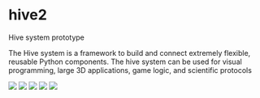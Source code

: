 # hive2
Hive system prototype

The Hive system is a framework to build and connect extremely flexible, reusable Python components.
The hive system can be used for visual programming, large 3D applications, game logic, and scientific protocols

![](https://github.com/agoose77/hive2/wiki/hive_home.PNG)
![](https://github.com/agoose77/hive2/wiki/dark_theme.JPG)
![](https://github.com/agoose77/hive2/wiki/cut.PNG)
![](https://github.com/agoose77/hive2/wiki/folding.png)
![](https://github.com/agoose77/hive2/wiki/collapse.png)
